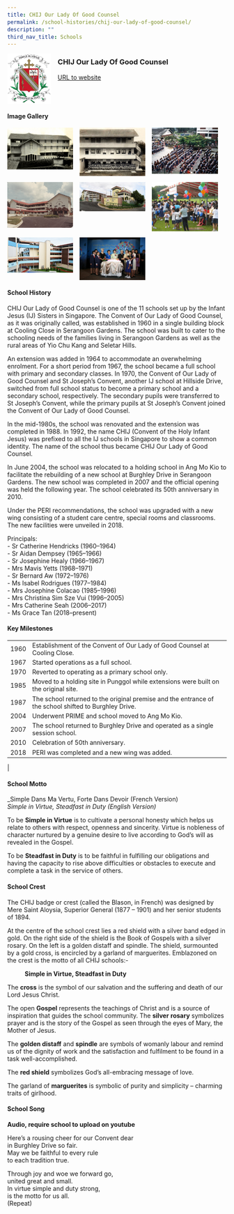 ```yaml
---
title: CHIJ Our Lady Of Good Counsel
permalink: /school-histories/chij-our-lady-of-good-counsel/
description: ""
third_nav_title: Schools
---
```

<img src="/images/chijlady1.jpg" style="width:20%;margin-right:15px;" align = "left">

### **CHIJ Our Lady Of Good Counsel**
[URL to website](http://chijourladyofgoodcounsel.moe.edu.sg/)

<br clear="left">

#### **Image Gallery**

<p><a href="/images/chijlady2.jpg">  
<img src="/images/chijlady2.jpg" style="width:30%;margin-right:15px;" align = "left">
</a></p>

<p><a href="/images/chijlady3.jpg">  
<img src="/images/chijlady3.jpg" style="width:30%;margin-right:15px;" align = "left">
</a></p>

<p><a href="/images/chijlady4.jpg">  
<img src="/images/chijlady4.jpg" style="width:30%;margin-right:15px;" align = "left">
</a></p>

<br clear="left">

<p><a href="/images/chijlady5.jpg">  
<img src="/images/chijlady5.jpg" style="width:30%;margin-right:15px;" align = "left">
</a></p>

<p><a href="/images/chijlady6.jpg">  
<img src="/images/chijlady6.jpg" style="width:30%;margin-right:15px;" align = "left">
</a></p>

<p><a href="/images/chijlady7.jpg">  
<img src="/images/chijlady7.jpg" style="width:30%;margin-right:15px;" align = "left">
</a></p>

<br clear="left">

<p><a href="/images/chijlady8.jpg">  
<img src="/images/chijlady8.jpg" style="width:30%;margin-right:15px;" align = "left">
</a></p>

<p><a href="/images/chijlady9.jpg">  
<img src="/images/chijlady9.jpg" style="width:30%;margin-right:15px;" align = "left">
</a></p>

<br clear="left">

#### **School History**
CHIJ Our Lady of Good Counsel is one of the 11 schools set up by the Infant Jesus (IJ) Sisters in Singapore. The Convent of Our Lady of Good Counsel, as it was originally called, was established in 1960 in a single building block at Cooling Close in Serangoon Gardens. The school was built to cater to the schooling needs of the families living in Serangoon Gardens as well as the rural areas of Yio Chu Kang and Seletar Hills.  
  
An extension was added in 1964 to accommodate an overwhelming enrolment. For a short period from 1967, the school became a full school with primary and secondary classes. In 1970, the Convent of Our Lady of Good Counsel and St Joseph’s Convent, another IJ school at Hillside Drive, switched from full school status to become a primary school and a secondary school, respectively. The secondary pupils were transferred to St Joseph’s Convent, while the primary pupils at St Joseph’s Convent joined the Convent of Our Lady of Good Counsel.  
  
In the mid-1980s, the school was renovated and the extension was completed in 1988. In 1992, the name CHIJ (Convent of the Holy Infant Jesus) was prefixed to all the IJ schools in Singapore to show a common identity. The name of the school thus became CHIJ Our Lady of Good Counsel.  
  
In June 2004, the school was relocated to a holding school in Ang Mo Kio to facilitate the rebuilding of a new school at Burghley Drive in Serangoon Gardens. The new school was completed in 2007 and the official opening was held the following year. The school celebrated its 50th anniversary in 2010.  
  
Under the PERI recommendations, the school was upgraded with a new wing consisting of a student care centre, special rooms and classrooms. The new facilities were unveiled in 2018.

Principals:<br>
\- Sr Catherine Hendricks (1960–1964)<br>
\- Sr Aidan Dempsey (1965–1966)<br>
\- Sr Josephine Healy (1966–1967)<br>
\- Mrs Mavis Yetts (1968–1971)<br>
\- Sr Bernard Aw (1972–1976)<br>
\- Ms Isabel Rodrigues (1977–1984)<br>
\- Mrs Josephine Colacao (1985–1996)<br>
\- Mrs Christina Sim Sze Vui (1996–2005)<br>
\- Mrs Catherine Seah (2006–2017)<br>
\- Ms Grace Tan (2018–present)

#### **Key Milestones**

|  |  |
|:---:|---|
| 1960 | Establishment of the Convent of Our Lady of Good Counsel at Cooling Close. |
| 1967 | Started operations as a full school. |
| 1970 | Reverted to operating as a primary school only. |
| 1985 | Moved to a holding site in Punggol while extensions were built on the original site. |
| 1987 | The school returned to the original premise and the entrance of the school shifted to Burghley Drive. |
| 2004 | Underwent PRIME and school moved to Ang Mo Kio. |
| 2007 | The school returned to Burghley Drive and operated as a single session school. |
| 2010 | Celebration of 50th anniversary. |
| 2018 | PERI was completed and a new wing was added. |
|

#### **School Motto**
_Simple Dans Ma Vertu, Forte Dans Devoir (French Version)<br>
_Simple in Virtue, Steadfast in Duty (English Version)_

To be **Simple in Virtue** is to cultivate a personal honesty which helps us relate to others with respect, openness and sincerity. Virtue is nobleness of character nurtured by a genuine desire to live according to God’s will as revealed in the Gospel.

To be **Steadfast in Duty** is to be faithful in fulfilling our obligations and having the capacity to rise above difficulties or obstacles to execute and complete a task in the service of others.

#### **School Crest**
The CHIJ badge or crest (called the Blason, in French) was designed by Mere Saint Aloysia, Superior General (1877 – 1901) and her senior students of 1894.

At the centre of the school crest lies a red shield with a silver band edged in gold. On the right side of the shield is the Book of Gospels with a silver rosary. On the left is a golden distaff and spindle. The shield, surmounted by a gold cross, is encircled by a garland of marguerites. Emblazoned on the crest is the motto of all CHIJ schools:-

<figure><figcaption><strong>  
Simple in Virtue, Steadfast in Duty
</strong></figcaption>  
</figure>

The **cross** is the symbol of our salvation and the suffering and death of our Lord Jesus Christ.

The open **Gospel** represents the teachings of Christ and is a source of inspiration that guides the school community. The **silver** **rosary** symbolizes prayer and is the story of the Gospel as seen through the eyes of Mary, the Mother of Jesus.

The **golden distaff** and **spindle** are symbols of womanly labour and remind us of the dignity of work and the satisfaction and fulfilment to be found in a task well-accomplished.

The **red shield** symbolizes God’s all-embracing message of love.

The garland of **marguerites** is symbolic of purity and simplicity – charming traits of girlhood.

#### **School Song**
**Audio, require school to upload on youtube**

Here’s a rousing cheer for our Convent dear<br>
in Burghley Drive so fair.<br>
May we be faithful to every rule<br>
to each tradition true.

Through joy and woe we forward go,<br>
united great and small.<br>
In virtue simple and duty strong,<br>
is the motto for us all.<br>
(Repeat)
